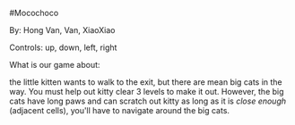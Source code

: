 #Mocochoco

By: Hong Van, Van, XiaoXiao

Controls: up, down, left, right 

What is our game about:

the little kitten wants to walk to the exit, but there are mean big cats in the way. You must help out kitty clear 3 levels to make it out.
However, the big cats have long paws and can scratch out kitty as long as it is *close enough* (adjacent cells), you'll have to navigate around the big cats.
